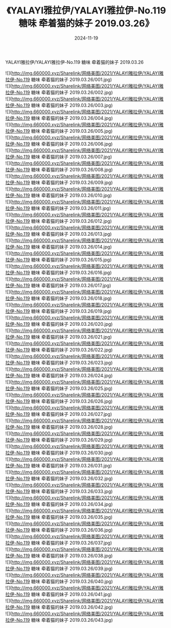 ﻿---
layout: post
title:  《YALAYI雅拉伊/YALAYI雅拉伊-No.119 糖味 牵着猫的妹子 2019.03.26》
date:   2024-11-19
img: http://img.660000.xyz/Sharelink/网络美图/2021/YALAYI雅拉伊/YALAYI雅拉伊-No.119 糖味 牵着猫的妹子 2019.03.26/000.jpg
categories: [美女, 清纯, 唯美]
---

YALAYI雅拉伊/YALAYI雅拉伊-No.119 糖味 牵着猫的妹子 2019.03.26

 ![](http://img.660000.xyz/Sharelink/网络美图/2021/YALAYI雅拉伊/YALAYI雅拉伊-No.119 糖味 牵着猫的妹子 2019.03.26/001.jpg) <br>![](http://img.660000.xyz/Sharelink/网络美图/2021/YALAYI雅拉伊/YALAYI雅拉伊-No.119 糖味 牵着猫的妹子 2019.03.26/002.jpg) <br>![](http://img.660000.xyz/Sharelink/网络美图/2021/YALAYI雅拉伊/YALAYI雅拉伊-No.119 糖味 牵着猫的妹子 2019.03.26/003.jpg) <br>![](http://img.660000.xyz/Sharelink/网络美图/2021/YALAYI雅拉伊/YALAYI雅拉伊-No.119 糖味 牵着猫的妹子 2019.03.26/004.jpg) <br>![](http://img.660000.xyz/Sharelink/网络美图/2021/YALAYI雅拉伊/YALAYI雅拉伊-No.119 糖味 牵着猫的妹子 2019.03.26/005.jpg) <br>![](http://img.660000.xyz/Sharelink/网络美图/2021/YALAYI雅拉伊/YALAYI雅拉伊-No.119 糖味 牵着猫的妹子 2019.03.26/006.jpg) <br>![](http://img.660000.xyz/Sharelink/网络美图/2021/YALAYI雅拉伊/YALAYI雅拉伊-No.119 糖味 牵着猫的妹子 2019.03.26/007.jpg) <br>![](http://img.660000.xyz/Sharelink/网络美图/2021/YALAYI雅拉伊/YALAYI雅拉伊-No.119 糖味 牵着猫的妹子 2019.03.26/008.jpg) <br>![](http://img.660000.xyz/Sharelink/网络美图/2021/YALAYI雅拉伊/YALAYI雅拉伊-No.119 糖味 牵着猫的妹子 2019.03.26/009.jpg) <br>![](http://img.660000.xyz/Sharelink/网络美图/2021/YALAYI雅拉伊/YALAYI雅拉伊-No.119 糖味 牵着猫的妹子 2019.03.26/010.jpg) <br>![](http://img.660000.xyz/Sharelink/网络美图/2021/YALAYI雅拉伊/YALAYI雅拉伊-No.119 糖味 牵着猫的妹子 2019.03.26/011.jpg) <br>![](http://img.660000.xyz/Sharelink/网络美图/2021/YALAYI雅拉伊/YALAYI雅拉伊-No.119 糖味 牵着猫的妹子 2019.03.26/012.jpg) <br>![](http://img.660000.xyz/Sharelink/网络美图/2021/YALAYI雅拉伊/YALAYI雅拉伊-No.119 糖味 牵着猫的妹子 2019.03.26/013.jpg) <br>![](http://img.660000.xyz/Sharelink/网络美图/2021/YALAYI雅拉伊/YALAYI雅拉伊-No.119 糖味 牵着猫的妹子 2019.03.26/014.jpg) <br>![](http://img.660000.xyz/Sharelink/网络美图/2021/YALAYI雅拉伊/YALAYI雅拉伊-No.119 糖味 牵着猫的妹子 2019.03.26/015.jpg) <br>![](http://img.660000.xyz/Sharelink/网络美图/2021/YALAYI雅拉伊/YALAYI雅拉伊-No.119 糖味 牵着猫的妹子 2019.03.26/016.jpg) <br>![](http://img.660000.xyz/Sharelink/网络美图/2021/YALAYI雅拉伊/YALAYI雅拉伊-No.119 糖味 牵着猫的妹子 2019.03.26/017.jpg) <br>![](http://img.660000.xyz/Sharelink/网络美图/2021/YALAYI雅拉伊/YALAYI雅拉伊-No.119 糖味 牵着猫的妹子 2019.03.26/018.jpg) <br>![](http://img.660000.xyz/Sharelink/网络美图/2021/YALAYI雅拉伊/YALAYI雅拉伊-No.119 糖味 牵着猫的妹子 2019.03.26/019.jpg) <br>![](http://img.660000.xyz/Sharelink/网络美图/2021/YALAYI雅拉伊/YALAYI雅拉伊-No.119 糖味 牵着猫的妹子 2019.03.26/020.jpg) <br>![](http://img.660000.xyz/Sharelink/网络美图/2021/YALAYI雅拉伊/YALAYI雅拉伊-No.119 糖味 牵着猫的妹子 2019.03.26/021.jpg) <br>![](http://img.660000.xyz/Sharelink/网络美图/2021/YALAYI雅拉伊/YALAYI雅拉伊-No.119 糖味 牵着猫的妹子 2019.03.26/022.jpg) <br>![](http://img.660000.xyz/Sharelink/网络美图/2021/YALAYI雅拉伊/YALAYI雅拉伊-No.119 糖味 牵着猫的妹子 2019.03.26/023.jpg) <br>![](http://img.660000.xyz/Sharelink/网络美图/2021/YALAYI雅拉伊/YALAYI雅拉伊-No.119 糖味 牵着猫的妹子 2019.03.26/024.jpg) <br>![](http://img.660000.xyz/Sharelink/网络美图/2021/YALAYI雅拉伊/YALAYI雅拉伊-No.119 糖味 牵着猫的妹子 2019.03.26/025.jpg) <br>![](http://img.660000.xyz/Sharelink/网络美图/2021/YALAYI雅拉伊/YALAYI雅拉伊-No.119 糖味 牵着猫的妹子 2019.03.26/026.jpg) <br>![](http://img.660000.xyz/Sharelink/网络美图/2021/YALAYI雅拉伊/YALAYI雅拉伊-No.119 糖味 牵着猫的妹子 2019.03.26/027.jpg) <br>![](http://img.660000.xyz/Sharelink/网络美图/2021/YALAYI雅拉伊/YALAYI雅拉伊-No.119 糖味 牵着猫的妹子 2019.03.26/028.jpg) <br>![](http://img.660000.xyz/Sharelink/网络美图/2021/YALAYI雅拉伊/YALAYI雅拉伊-No.119 糖味 牵着猫的妹子 2019.03.26/029.jpg) <br>![](http://img.660000.xyz/Sharelink/网络美图/2021/YALAYI雅拉伊/YALAYI雅拉伊-No.119 糖味 牵着猫的妹子 2019.03.26/030.jpg) <br>![](http://img.660000.xyz/Sharelink/网络美图/2021/YALAYI雅拉伊/YALAYI雅拉伊-No.119 糖味 牵着猫的妹子 2019.03.26/031.jpg) <br>![](http://img.660000.xyz/Sharelink/网络美图/2021/YALAYI雅拉伊/YALAYI雅拉伊-No.119 糖味 牵着猫的妹子 2019.03.26/032.jpg) <br>![](http://img.660000.xyz/Sharelink/网络美图/2021/YALAYI雅拉伊/YALAYI雅拉伊-No.119 糖味 牵着猫的妹子 2019.03.26/033.jpg) <br>![](http://img.660000.xyz/Sharelink/网络美图/2021/YALAYI雅拉伊/YALAYI雅拉伊-No.119 糖味 牵着猫的妹子 2019.03.26/034.jpg) <br>![](http://img.660000.xyz/Sharelink/网络美图/2021/YALAYI雅拉伊/YALAYI雅拉伊-No.119 糖味 牵着猫的妹子 2019.03.26/035.jpg) <br>![](http://img.660000.xyz/Sharelink/网络美图/2021/YALAYI雅拉伊/YALAYI雅拉伊-No.119 糖味 牵着猫的妹子 2019.03.26/036.jpg) <br>![](http://img.660000.xyz/Sharelink/网络美图/2021/YALAYI雅拉伊/YALAYI雅拉伊-No.119 糖味 牵着猫的妹子 2019.03.26/037.jpg) <br>![](http://img.660000.xyz/Sharelink/网络美图/2021/YALAYI雅拉伊/YALAYI雅拉伊-No.119 糖味 牵着猫的妹子 2019.03.26/038.jpg) <br>![](http://img.660000.xyz/Sharelink/网络美图/2021/YALAYI雅拉伊/YALAYI雅拉伊-No.119 糖味 牵着猫的妹子 2019.03.26/039.jpg) <br>![](http://img.660000.xyz/Sharelink/网络美图/2021/YALAYI雅拉伊/YALAYI雅拉伊-No.119 糖味 牵着猫的妹子 2019.03.26/040.jpg) <br>![](http://img.660000.xyz/Sharelink/网络美图/2021/YALAYI雅拉伊/YALAYI雅拉伊-No.119 糖味 牵着猫的妹子 2019.03.26/041.jpg) <br>![](http://img.660000.xyz/Sharelink/网络美图/2021/YALAYI雅拉伊/YALAYI雅拉伊-No.119 糖味 牵着猫的妹子 2019.03.26/042.jpg) <br>![](http://img.660000.xyz/Sharelink/网络美图/2021/YALAYI雅拉伊/YALAYI雅拉伊-No.119 糖味 牵着猫的妹子 2019.03.26/043.jpg) <br>